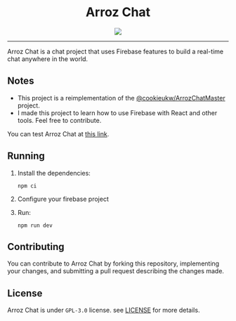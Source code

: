 <h1 align="center">Arroz Chat</h1>

<p align="center">
  <img src="https://skillicons.dev/icons?i=ts,react,styledcomponents,vite,firebase" />
</p>

---

Arroz Chat is a chat project that uses Firebase features to build a real-time chat anywhere in the world.

## Notes

- This project is a reimplementation of the [@cookieukw/ArrozChatMaster](https://github.com/cookieukw/ArrozChatMaster/) project.
- I made this project to learn how to use Firebase with React and other tools. Feel free to contribute.

You can test Arroz Chat at [this link](https://arroz-chat.vercel.app).

## Running

1. Install the dependencies:

   ```shell
   npm ci
   ```

2. Configure your firebase project

3. Run:

   ```shell
   npm run dev
   ```

## Contributing

You can contribute to Arroz Chat by forking this repository, implementing your changes, and submitting a pull request describing the changes made.

## License

Arroz Chat is under `GPL-3.0` license. see [LICENSE](./LICENSE) for more details.
